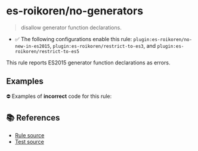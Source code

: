 # es-roikoren/no-generators
> disallow generator function declarations.

- ✅ The following configurations enable this rule: `plugin:es-roikoren/no-new-in-es2015`, `plugin:es-roikoren/restrict-to-es3`, and `plugin:es-roikoren/restrict-to-es5`

This rule reports ES2015 generator function declarations as errors.

## Examples

⛔ Examples of **incorrect** code for this rule:

<eslint-playground type="bad" code="/*eslint es-roikoren/no-generators: error */
function* f1() {}
const f2 = function*() {}
const obj = {
    *f3() {}
}
class A {
    *f4() {}
}
" />

## 📚 References

- [Rule source](https://github.com/roikoren755/eslint-plugin-es/blob/v0.0.0/src/rules/no-generators.ts)
- [Test source](https://github.com/roikoren755/eslint-plugin-es/blob/v0.0.0/tests/src/rules/no-generators.ts)
